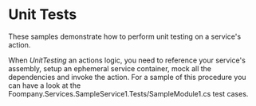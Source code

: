 # Unit Tests

These samples demonstrate how to perform unit testing on a service's action.

When *UnitTesting* an actions logic, you need to reference your service's assembly, setup an ephemeral service container, mock all the dependencies and invoke the action.
For a sample of this procedure you can have a look at the Foompany.Services.SampleService1.Tests/SampleModule1.cs test cases.





